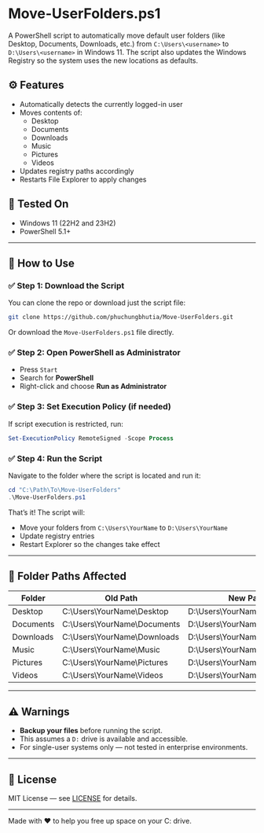 # Move-UserFolders.ps1

A PowerShell script to automatically move default user folders (like Desktop, Documents, Downloads, etc.) from `C:\Users\<username>` to `D:\Users\<username>` in Windows 11. The script also updates the Windows Registry so the system uses the new locations as defaults.

## ⚙️ Features

- Automatically detects the currently logged-in user
- Moves contents of:
  - Desktop
  - Documents
  - Downloads
  - Music
  - Pictures
  - Videos
- Updates registry paths accordingly
- Restarts File Explorer to apply changes

## 🧪 Tested On

- Windows 11 (22H2 and 23H2)
- PowerShell 5.1+

---

## 🚀 How to Use

### ✅ Step 1: Download the Script

You can clone the repo or download just the script file:

```bash
git clone https://github.com/phuchungbhutia/Move-UserFolders.git
```

Or download the `Move-UserFolders.ps1` file directly.

### ✅ Step 2: Open PowerShell as Administrator

- Press `Start`
- Search for **PowerShell**
- Right-click and choose **Run as Administrator**

### ✅ Step 3: Set Execution Policy (if needed)

If script execution is restricted, run:

```powershell
Set-ExecutionPolicy RemoteSigned -Scope Process
```

### ✅ Step 4: Run the Script

Navigate to the folder where the script is located and run it:

```powershell
cd "C:\Path\To\Move-UserFolders"
.\Move-UserFolders.ps1
```

That’s it! The script will:

- Move your folders from `C:\Users\YourName` to `D:\Users\YourName`
- Update registry entries
- Restart Explorer so the changes take effect

---

## 📁 Folder Paths Affected

| Folder     | Old Path                  | New Path                  |
|------------|---------------------------|---------------------------|
| Desktop    | C:\Users\YourName\Desktop | D:\Users\YourName\Desktop |
| Documents  | C:\Users\YourName\Documents | D:\Users\YourName\Documents |
| Downloads  | C:\Users\YourName\Downloads | D:\Users\YourName\Downloads |
| Music      | C:\Users\YourName\Music   | D:\Users\YourName\Music   |
| Pictures   | C:\Users\YourName\Pictures | D:\Users\YourName\Pictures |
| Videos     | C:\Users\YourName\Videos  | D:\Users\YourName\Videos  |

---

## ⚠️ Warnings

- **Backup your files** before running the script.
- This assumes a `D:` drive is available and accessible.
- For single-user systems only — not tested in enterprise environments.

---

## 📄 License

MIT License — see [LICENSE](LICENSE) for details.

---

Made with ❤️ to help you free up space on your C: drive.

